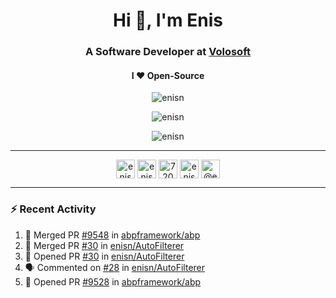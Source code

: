 <h1 align="center">Hi 👋, I'm Enis</h1>
<h3 align="center">A Software Developer at <a href="/volosoft">Volosoft</a></h3>

<h4 align="center"> I ❤ Open-Source</h4>

<p align="center"> <img src="https://komarev.com/ghpvc/?username=enisn" alt="enisn" /> </p>

<p align="center">
<img src="https://github-readme-stats.vercel.app/api/top-langs/?username=enisn&layout=compact" alt="enisn" />
</p>

<p align="center">
<img src="https://github-readme-stats.vercel.app/api?username=enisn&show_icons=true" alt="enisn" />
</p>

<hr />

<p align="center">
<a href="https://dev.to/enisn" target="blank"><img align="center" src="https://cdn.jsdelivr.net/npm/simple-icons@3.0.1/icons/dev-dot-to.svg" alt="enisn" height="30" width="30" /></a>
<a href="https://twitter.com/enisnecipoglu" target="blank"><img align="center" src="https://cdn.jsdelivr.net/npm/simple-icons@3.0.1/icons/twitter.svg" alt="enisnecipoglu" height="30" width="30" /></a>
<a href="https://stackoverflow.com/users/7200126" target="blank"><img align="center" src="https://cdn.jsdelivr.net/npm/simple-icons@3.0.1/icons/stackoverflow.svg" alt="7200126" height="30" width="30" /></a>
<a href="https://instagram.com/enisnecipoglu" target="blank"><img align="center" src="https://cdn.jsdelivr.net/npm/simple-icons@3.0.1/icons/instagram.svg" alt="enisnecipoglu" height="30" width="30" /></a>
<a href="https://medium.com/@enis.necipoglu" target="blank"><img align="center" src="https://cdn.jsdelivr.net/npm/simple-icons@3.0.1/icons/medium.svg" alt="@enis.necipoglu" height="30" width="30" /></a>
</p>

<hr />

### :zap: Recent Activity

<!--START_SECTION:activity-->
1. 🎉 Merged PR [#9548](https://github.com/abpframework/abp/pull/9548) in [abpframework/abp](https://github.com/abpframework/abp)
2. 🎉 Merged PR [#30](https://github.com/enisn/AutoFilterer/pull/30) in [enisn/AutoFilterer](https://github.com/enisn/AutoFilterer)
3. 💪 Opened PR [#30](https://github.com/enisn/AutoFilterer/pull/30) in [enisn/AutoFilterer](https://github.com/enisn/AutoFilterer)
4. 🗣 Commented on [#28](https://github.com/enisn/AutoFilterer/issues/28) in [enisn/AutoFilterer](https://github.com/enisn/AutoFilterer)
5. 💪 Opened PR [#9528](https://github.com/abpframework/abp/pull/9528) in [abpframework/abp](https://github.com/abpframework/abp)
<!--END_SECTION:activity-->
